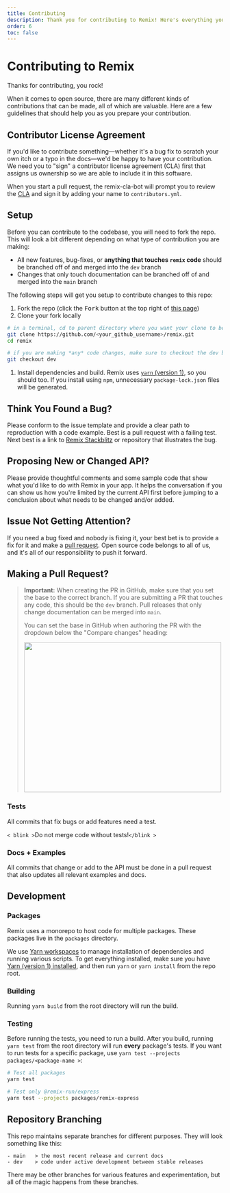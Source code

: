 ```yaml
---
title: Contributing
description: Thank you for contributing to Remix! Here's everything you need to know before you open a pull request.
order: 6
toc: false
---
```


# Contributing to Remix

Thanks for contributing, you rock!

When it comes to open source, there are many different kinds of contributions that can be made, all of which are valuable. Here are a few guidelines that should help you as you prepare your contribution.

## Contributor License Agreement

If you'd like to contribute something—whether it's a bug fix to scratch your own itch or a typo in the docs—we'd be happy to have your contribution. We need you to "sign" a contributor license agreement (CLA) first that assigns us ownership so we are able to include it in this software.

When you start a pull request, the remix-cla-bot will prompt you to review the [CLA](https://github.com/remix-run/remix/blob/main/docs/contributing.md) and sign it by adding your name to `contributors.yml`.

## Setup

Before you can contribute to the codebase, you will need to fork the repo. This will look a bit different depending on what type of contribution you are making:

- All new features, bug-fixes, or **anything that touches `remix` code** should be branched off of and merged into the `dev` branch
- Changes that only touch documentation can be branched off of and merged into the `main` branch

The following steps will get you setup to contribute changes to this repo:

1. Fork the repo (click the <kbd>Fork</kbd> button at the top right of [this page](https://github.com/remix-run/remix))
2. Clone your fork locally

```bash
# in a terminal, cd to parent directory where you want your clone to be, then
git clone https://github.com/<your_github_username>/remix.git
cd remix

# if you are making *any* code changes, make sure to checkout the dev branch
git checkout dev
```

1. Install dependencies and build. Remix uses [`yarn` (version 1)](https://classic.yarnpkg.com/lang/en/docs/install), so you should too. If you install using `npm`, unnecessary `package-lock.json` files will be generated.

## Think You Found a Bug?

Please conform to the issue template and provide a clear path to reproduction with a code example. Best is a pull request with a failing test. Next best is a link to [Remix Stackblitz](https://remix.new/) or repository that illustrates the bug.

## Proposing New or Changed API?

Please provide thoughtful comments and some sample code that show what you'd like to do with Remix in your app. It helps the conversation if you can show us how you're limited by the current API first before jumping to a conclusion about what needs to be changed and/or added.

## Issue Not Getting Attention?

If you need a bug fixed and nobody is fixing it, your best bet is to provide a fix for it and make a [pull request](https://help.github.com/en/github/collaborating-with-issues-and-pull-requests/creating-a-pull-request). Open source code belongs to all of us, and it's all of our responsibility to push it forward.

## Making a Pull Request?

> **Important:** When creating the PR in GitHub, make sure that you set the base to the correct branch. If you are submitting a PR that touches any code, this should be the `dev` branch. Pull releases that only change documentation can be merged into `main`.
>
> You can set the base in GitHub when authoring the PR with the dropdown below the "Compare changes" heading:
>
> <img src="https://raw.githubusercontent.com/remix-run/react-router/main/static/base-branch.png" alt="" width="460" height="350" />

### Tests

All commits that fix bugs or add features need a test.

`< blink >`Do not merge code without tests!`</blink >`

### Docs + Examples

All commits that change or add to the API must be done in a pull request that also updates all relevant examples and docs.

## Development

### Packages

Remix uses a monorepo to host code for multiple packages. These packages live in the `packages` directory.

We use [Yarn workspaces](https://classic.yarnpkg.com/en/docs/workspaces/) to manage installation of dependencies and running various scripts. To get everything installed, make sure you have [Yarn (version 1) installed](https://classic.yarnpkg.com/lang/en/docs/install), and then run `yarn` or `yarn install` from the repo root.

### Building

Running `yarn build` from the root directory will run the build.

### Testing

Before running the tests, you need to run a build. After you build, running `yarn test` from the root directory will run **every** package's tests. If you want to run tests for a specific package, use `yarn test --projects packages/<package-name >`:

```bash
# Test all packages
yarn test

# Test only @remix-run/express
yarn test --projects packages/remix-express
```

## Repository Branching

This repo maintains separate branches for different purposes. They will look something like this:

```
- main   > the most recent release and current docs
- dev    > code under active development between stable releases
```

There may be other branches for various features and experimentation, but all of the magic happens from these branches.
